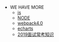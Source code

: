 - WE HAVE MORE
    - <a href="/mybook/js">js</a>
    - <a href="./">NODE</a>
    - <a href="/mybook/webpack">webpack4.0</a>
    - <a href="/mybook/echarts">echarts</a>
    - <a href="/mybook/2019面试常考知识">2019面试常考知识</a>
